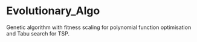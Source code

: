 # Evolutionary_Algo
Genetic algorithm with fitness scaling for polynomial function optimisation and Tabu search for TSP.
